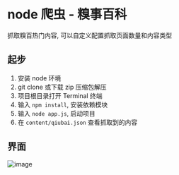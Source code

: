 
# node 爬虫 - 糗事百科

抓取糗百热门内容, 可以自定义配置抓取页面数量和内容类型

## 起步

1. 安装 node 环境
2. git clone 或下载 zip 压缩包解压
3. 项目根目录打开 Terminal 终端
4. 输入 `npm install`, 安装依赖模块
4. 输入 `node app.js`, 启动项目
5. 在 `content/qiubai.json` 查看抓取到的内容

## 界面

![image](snipaste_20170430_133944.png)
